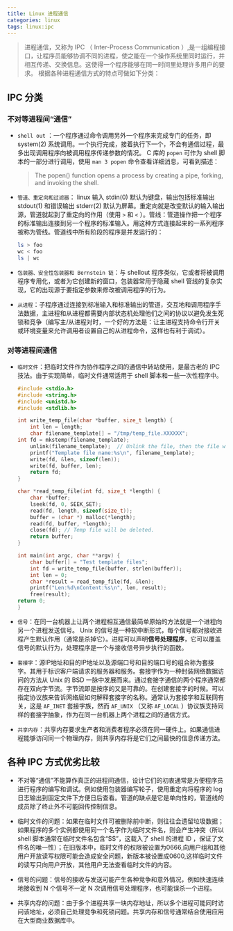 ```yaml
---
title: Linux 进程通信
categories: linux
tags: linux:ipc
---
```


> 进程通信，又称为 IPC （ Inter-Process Communication ）,是一组编程接口，让程序员能够协调不同的进程，使之能在一个操作系统里同时运行，并相互传递、交换信息。这使得一个程序能够在同一时间里处理许多用户的要求。
根据各种进程通信方式的特点可做如下分类：

## IPC 分类

### 不对等进程间“通信”

- `shell out` ：一个程序通过命令调用另外一个程序来完成专门的任务，即 system(2) 系统调用。一个执行完成，接着执行下一个，不会有通信过程，最多出现调用程序向被调用程序传递参数的情况。 C 库的 `popen` 可作为 shell 脚本的一部分进行调用，使用 `man 3 popen` 命令查看详细消息，可看到描述：
	> The  popen() function opens a process by creating a pipe, forking, and invoking the shell.

- `管道、重定向和过滤器`： linux 输入 stdin(0) 默认为键盘，输出包括标准输出 stdout(1) 和错误输出 stderr(2) 默认为屏幕。重定向就是改变默认的输入输出源，管道就起到了重定向的作用（使用 `>` 和 `<` ）。管线：管道操作把一个程序的标准输出连接到另一个程序的标准输入。用这种方式连接起来的一系列程序被称为管线。管道线中所有阶段的程序是并发运行的：
	```powershell
	ls > foo
	wc < foo
	ls | wc
	```

- `包装器、安全性包装器和 Bernstein 链`：与 shellout 程序类似，它或者将被调用程序专用化，或者为它创建新的窗口，包装器常用于隐藏 shell 管线的复杂实现，它的出现源于要指定参数来修改被调用程序的行为。

- `从进程`：子程序通过连接到标准输入和标准输出的管道，交互地和调用程序手法数据，主进程和从进程都需要内部状态机处理他们之间的协议以避免发生死锁和竞争（编写主/从进程对时，一个好的方法是：让主进程支持命令行开关或环境变量来允许调用者设置自己的从进程命令，这样也有利于调试）。

### 对等进程间通信
	
- `临时文件`：把临时文件作为协作程序之间的通信中转站使用，是最古老的 IPC 技法。由于实现简单，临时文件通常适用于 shell 脚本和一些一次性程序中。
	```cpp
	#include <stdio.h>
	#include <string.h>
	#include <unistd.h>
	#include <stdlib.h>
	
	int write_temp_file(char *buffer, size_t length) {
    	int len = length;
    	char filename_template[] = "/tmp/temp_file.XXXXXX";
   	int fd = mkstemp(filename_template);
    	unlink(filename_template);  // Unlink the file, then the file will be deleted when it is closed.
    	printf("Template file name:%s\n", filename_template);
    	write(fd, &len, sizeof(len));
    	write(fd, buffer, len);
    	return fd;
	}
	
	char *read_temp_file(int fd, size_t *length) {
    	char *buffer;
    	lseek(fd, 0, SEEK_SET);
    	read(fd, length, sizeof(size_t));
    	buffer = (char *) malloc(*length);
    	read(fd, buffer, *length);
    	close(fd); // Temp file will be deleted.
    	return buffer;
	}
	
	int main(int argc, char **argv) {
    	char buffer[] = "Test template files";
    	int fd = write_temp_file(buffer, strlen(buffer));
    	int len = 0;
    	char *result = read_temp_file(fd, &len);
    	printf("Len:%d\nContent:%s\n", len, result);
    	free(result);
   	return 0;
	}
	```
	
- `信号`：在同一台机器上让两个进程相互通信最简单原始的方法就是一个进程向另一个进程发送信号。 Unix 的信号是一种软中断形式，每个信号都对接收进程产生默认作用（通常是杀掉它）。进程可以声明**信号处理程序**，它可以覆盖信号的默认行为，处理程序是一个与接收信号异步执行的函数。
	
- `套接字`：源IP地址和目的IP地址以及源端口号和目的端口号的组合称为套接字。其用于标识客户端请求的服务器和服务。套接字作为一种封装网络数据访问的方法从 Unix 的 BSD 一脉中发展而来。通过套接字通信的两个程序通常都存在双向字节流。字节流即是按序的又是可靠的。在创建套接字的时候。可以指定协议族来告诉网络层如何解释套接字的名称。通常认为套接字和互联网有关，这是 `AF_INET` 套接字族，然而 `AF_UNIX` （又称 `AF_LOCAL` ）协议族支持同样的套接字抽象，作为在同一台机器上两个进程之间的通信方式。
	
- `共享内存`：共享内存要求生产者和消费者程序必须在同一硬件上。如果通信进程能够访问同一个物理内存，则共享内存将是它们之间最快的信息传递方法。


## 各种 IPC 方式优劣比较

- 不对等“通信”不能算作真正的进程间通信，设计它们的初衷通常是方便程序员进行程序的编写和调试。例如使用包装器编写轮子，使用重定向将程序的 log 日志输出到固定文件下方便日后查看。管道的缺点是它是单向性的，管道线的成员除了终止外不可能回传控制信息。

- 临时文件的问题：如果在临时文件可被删除前中断，则往往会遗留垃圾数据；如果程序的多个实例都使用同一个名字作为临时文件名，则会产生冲突（所以 shell 脚本通常在临时文件名包含“$$”，这载入了 shell 的进程 ID ，保证了文件名的唯一性）；在旧版本中，临时文件的权限被设置为0666,向用户组和其他用户开放读写权限可能会造成安全问题，新版本被设置成0600,这样临时文件的读写只向用户开放，其他用户无法查看临时文件的内容。

- 信号的问题：信号的接收与发送可能产生各种竞争和意外情况，例如快速连续地接收到 N 个信号不一定 N 次调用信号处理程序，也可能误杀一个进程。

- 共享内存的问题：由于多个进程共享一块内存地址，所以多个进程可能同时访问该地址，必须自己处理竞争和死锁问题。共享内存和信号通常结合使用应用在大型商业数据库中。

